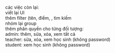 các việc còn lại:  
viết lại UI  
thêm filter (tên, điểm, , tìm kiếm  
nhóm lại group  
thêm phân quyền cho từng đối tượng:  
admin: thêm, sửa, xóa, xem tất cả  
teacher: sửa, xóa, xem học sinh (không password)  
student: xem học sinh (không password)   
